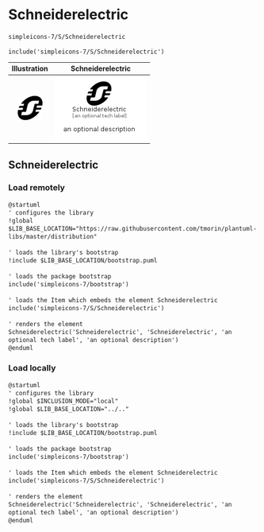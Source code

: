 # Schneiderelectric


```text
simpleicons-7/S/Schneiderelectric
```

```text
include('simpleicons-7/S/Schneiderelectric')
```



| Illustration | Schneiderelectric |
| :---: | :---: |
| ![illustration for Illustration](../../simpleicons-7/S/Schneiderelectric.png) | ![illustration for Schneiderelectric](../../simpleicons-7/S/Schneiderelectric.Local.png) |




## Schneiderelectric

### Load remotely
```plantuml
@startuml
' configures the library
!global $LIB_BASE_LOCATION="https://raw.githubusercontent.com/tmorin/plantuml-libs/master/distribution"

' loads the library's bootstrap
!include $LIB_BASE_LOCATION/bootstrap.puml

' loads the package bootstrap
include('simpleicons-7/bootstrap')

' loads the Item which embeds the element Schneiderelectric
include('simpleicons-7/S/Schneiderelectric')

' renders the element
Schneiderelectric('Schneiderelectric', 'Schneiderelectric', 'an optional tech label', 'an optional description')
@enduml
```

### Load locally
```plantuml
@startuml
' configures the library
!global $INCLUSION_MODE="local"
!global $LIB_BASE_LOCATION="../.."

' loads the library's bootstrap
!include $LIB_BASE_LOCATION/bootstrap.puml

' loads the package bootstrap
include('simpleicons-7/bootstrap')

' loads the Item which embeds the element Schneiderelectric
include('simpleicons-7/S/Schneiderelectric')

' renders the element
Schneiderelectric('Schneiderelectric', 'Schneiderelectric', 'an optional tech label', 'an optional description')
@enduml
```

